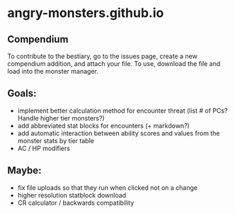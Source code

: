 # angry-monsters.github.io

## Compendium
To contribute to the bestiary, go to the issues page, create a new compendium addition, and attach your file. To use, download the file and load into the monster manager.

## Goals:
- implement better calculation method for encounter threat (list # of PCs? Handle higher tier monsters?)
- add abbreviated stat blocks for encounters (+ markdown?)
- add automatic interaction between ability scores and values from the monster stats by tier table
- AC / HP modifiers

## Maybe:
- fix file uploads so that they run when clicked not on a change
- higher resolution statblock download
- CR calculator / backwards compatibility
